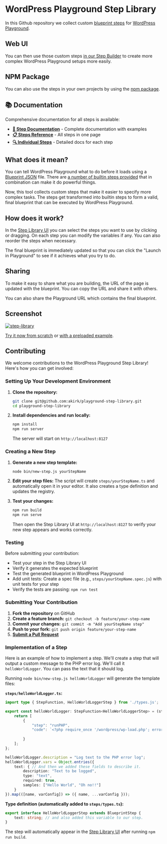 # WordPress Playground Step Library

In this Github repository we collect custom [blueprint steps](https://wordpress.github.io/wordpress-playground/blueprints-api/steps/) for [WordPress Playground](https://wordpress.github.io/wordpress-playground/).

## Web UI

You can then use those custom steps [in our Step Builder](https://akirk.github.io/playground-step-library/) to create more complex WordPress Playground setups more easily.

## NPM Package

You can also use the steps in your own projects by using the [npm package](README-npm.md).

## 📚 Documentation

Comprehensive documentation for all steps is available:

- **[📖 Step Documentation](docs/)** - Complete documentation with examples
- **[📋 Steps Reference](docs/steps-reference.md)** - All steps in one page  
- **[🔍 Individual Steps](docs/steps/)** - Detailed docs for each step

## What does it mean?

You can tell WordPress Playground what to do before it loads using a [Blueprint JSON](https://wordpress.github.io/wordpress-playground/blueprints-api/index/) file. There are [a number of builtin steps provided](https://wordpress.github.io/wordpress-playground/blueprints-api/steps/) that in combination can make it do powerful things.

Now, this tool collects custom steps that make it easier to specify more complex tasks. The steps get transformed into builtin steps to form a valid, final blueprint that can be executed by WordPress Playground.

## How does it work?

In the [Step Library UI](https://akirk.github.io/playground-step-library/) you can select the steps you want to use by clicking or dragging. On each step you can modify the variables if any. You can also reorder the steps when necessary.

The final blueprint is immediately updated so that you can click the "Launch in Playground" to see if it achieves what you try to do.

## Sharing

To make it easy to share what you are building, the URL of the page is updated with the blueprint. You can copy the URL and share it with others.

You can also share the Playground URL which contains the final blueprint.

## Screenshot
[![step-library](https://github.com/akirk/playground-step-library/assets/203408/c536785b-2c6b-44bd-b1cd-4f1b72c074d1)](https://akirk.github.io/playground-step-library/#eyJzdGVwcyI6W3sic3RlcCI6ImNyZWF0ZVVzZXIiLCJ2YXJzIjp7InVzZXJuYW1lIjoibWF0dCIsInBhc3N3b3JkIjoicGFzc3dvcmQiLCJyb2xlIjoiYWRtaW5pc3RyYXRvciIsImRpc3BsYXlfbmFtZSI6Ik1hdHQiLCJlbWFpbCI6IiIsImxvZ2luIjp0cnVlfX0seyJzdGVwIjoic2hvd0FkbWluTm90aWNlIiwidmFycyI6eyJ0ZXh0IjoiV2VsY29tZSB0byBXb3JkUHJlc3MgUGxheWdyb3VuZCEiLCJ0eXBlIjoiIiwiZGlzbWlzc2libGUiOnRydWV9fV19)

[Try it now from scratch](https://akirk.github.io/playground-step-library/) or [with a preloaded example](https://akirk.github.io/playground-step-library/#eyJzdGVwcyI6W3sic3RlcCI6ImNyZWF0ZVVzZXIiLCJ2YXJzIjp7InVzZXJuYW1lIjoibWF0dCIsInBhc3N3b3JkIjoicGFzc3dvcmQiLCJyb2xlIjoiYWRtaW5pc3RyYXRvciIsImRpc3BsYXlfbmFtZSI6Ik1hdHQiLCJlbWFpbCI6IiIsImxvZ2luIjp0cnVlfX0seyJzdGVwIjoic2hvd0FkbWluTm90aWNlIiwidmFycyI6eyJ0ZXh0IjoiV2VsY29tZSB0byBXb3JkUHJlc3MgUGxheWdyb3VuZCEiLCJ0eXBlIjoiIiwiZGlzbWlzc2libGUiOnRydWV9fV19).

## Contributing

We welcome contributions to the WordPress Playground Step Library! Here's how you can get involved:

### Setting Up Your Development Environment

1. **Clone the repository:**
   ```bash
   git clone git@github.com:akirk/playground-step-library.git
   cd playground-step-library
   ```

2. **Install dependencies and run locally:**
   ```bash
   npm install
   npm run server
   ```
   The server will start on `http://localhost:8127`

### Creating a New Step

1. **Generate a new step template:**
   ```bash
   node bin/new-step.js yourStepName
   ```

2. **Edit your step files:**
   The script will create `steps/yourStepName.ts` and automatically open it in your editor. It also creates a type definition and updates the registry.

3. **Test your changes:**
   ```bash
   npm run build
   npm run serve
   ```
   Then open the Step Library UI at `http://localhost:8127` to verify your new step appears and works correctly.

### Testing

Before submitting your contribution:

- Test your step in the Step Library UI
- Verify it generates the expected blueprint
- Test the generated blueprint in WordPress Playground
- Add unit tests: Create a spec file (e.g., `steps/yourStepName.spec.js`) with unit tests for your step
- Verify the tests are passing: `npm run test`

### Submitting Your Contribution

1. **Fork the repository** on GitHub
2. **Create a feature branch:** `git checkout -b feature/your-step-name`
3. **Commit your changes:** `git commit -m "Add yourStepName step"`
4. **Push to your fork:** `git push origin feature/your-step-name`
5. **[Submit a Pull Request](https://github.com/akirk/playground-step-library/compare)**


### Implementation of a Step

Here is an example of how to implement a step. We'll create a step that will output a custom message to the PHP error log. We'll call it `helloWorldLogger`. You can pass the text that it should log.

Running `node bin/new-step.js helloWorldLogger` will generate the template files:

**`steps/helloWorldLogger.ts`:**
```typescript
import type { StepFunction, HelloWorldLoggerStep } from './types.js';

export const helloWorldLogger: StepFunction<HelloWorldLoggerStep> = (step: HelloWorldLoggerStep) => {
	return [
		{
			"step": "runPHP",
			"code": `<?php require_once '/wordpress/wp-load.php'; error_log( '${step.text}' ); ?>` // We added the php code in this line.
		
		}
	];
};

helloWorldLogger.description = "Log text to the PHP error log";
helloWorldLogger.vars = Object.entries({
	text: { // And then we added these fields to describe it.
		description: "Text to be logged",
		type: "text",
		required: true,
		samples: ["Hello World", "Oh no!!"]
	}
}).map(([name, varConfig]) => ({ name, ...varConfig }));
```

**Type definition (automatically added to `steps/types.ts`):**
```typescript
export interface HelloWorldLoggerStep extends BlueprintStep {
	text: string; // and also added this variable to our step.
}
```

The step will automatically appear in the [Step Library UI](https://akirk.github.io/playground-step-library/) after running `npm run build`.
